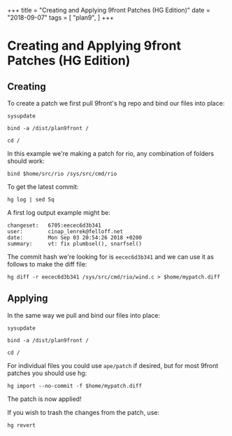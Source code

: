 +++
title = "Creating and Applying 9front Patches (HG Edition)"
date = "2018-09-07"
tags = [
	"plan9",
]
+++

# Creating and Applying 9front Patches (HG Edition)

## Creating

To create a patch we first pull 9front's hg repo and bind our files into place:

```text
sysupdate

bind -a /dist/plan9front /

cd /
```

In this example we're making a patch for rio, any combination of folders should work:

```text
bind $home/src/rio /sys/src/cmd/rio
```

To get the latest commit:

```text
hg log | sed 5q
```

A first log output example might be:

```text
changeset:   6705:eecec6d3b341
user:        cinap_lenrek@felloff.net
date:        Mon Sep 03 20:54:26 2018 +0200
summary:     vt: fix plumbsel(), snarfsel()
```

The commit hash we're looking for is `eecec6d3b341` and we can use it as follows to make the diff file:

```text
hg diff -r eecec6d3b341 /sys/src/cmd/rio/wind.c > $home/mypatch.diff
```

## Applying

In the same way we pull and bind our files into place:

```text
sysupdate

bind -a /dist/plan9front /

cd /
```

For individual files you could use `ape/patch` if desired, but for most 9front patches you should use hg:

```text
hg import --no-commit -f $home/mypatch.diff
```

The patch is now applied!

If you wish to trash the changes from the patch, use:

```text
hg revert
```

